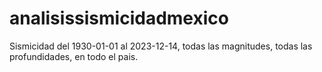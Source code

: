 # analisissismicidadmexico
Sismicidad del 1930-01-01 al 2023-12-14, todas las magnitudes, todas las profundidades, en todo el pais.
